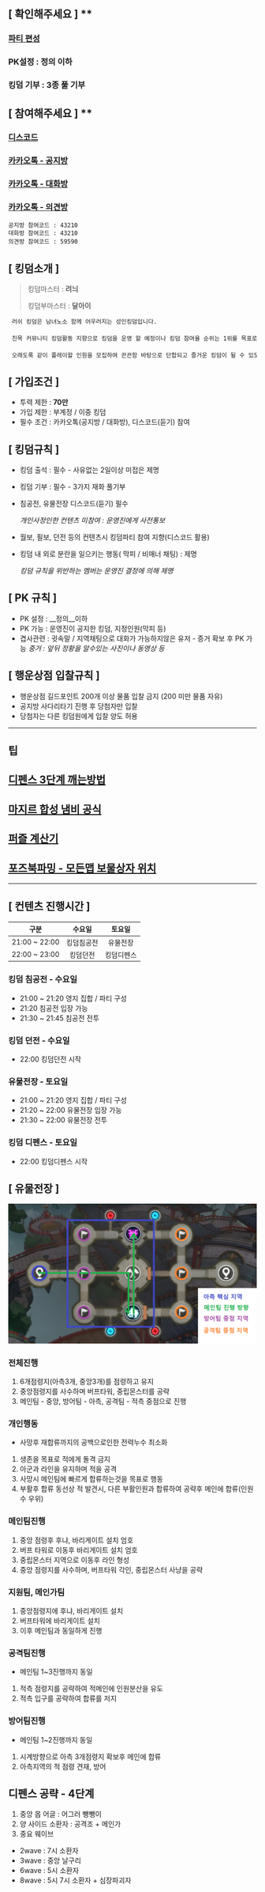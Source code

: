 ## [ **확인해주세요** ] **

 ### [파티 편성](https://docs.google.com/spreadsheets/d/1ZmqVB0v5BhWB3MoBMEtAPjRERrNWiBQsOntKVwJMpHY/edit?usp=sharing) 
 ### PK설정 : 정의 이하
 ### 킹덤 기부 : 3종 풀 기부


## [ **참여해주세요** ] **

### [디스코드](https://discord.gg/yufuZH9NKE)

### [카카오톡 - 공지방](https://open.kakao.com/o/gydbRCid)

### [카카오톡 - 대화방](https://open.kakao.com/o/gfkMyued)

### [카카오톡 - 의견방](https://open.kakao.com/o/g9tzFOid)

```sh
공지방 참여코드 : 43210
대화방 참여코드 : 43210
의견방 참여코드 : 59590
```


## [ **킹덤소개** ]



> 킹덤마스터 :  __려늬__
> 
> 킹덤부마스터 :  __달아이__


```sh
 러쉬 킹덤은 남녀노소 함께 어우러지는 성인킹덤입니다.
 
 친목 커뮤니티 킹덤활동 지향으로 킹덤을 운영 할 예정이나 킹덤 참여율 순위는 1위를 목표로 단합심이 높은 킹덤입니다.

 오래도록 같이 플레이할 인원을 모집하여 끈끈함 바탕으로 단합되고 즐거운 킹덤이 될 수 있도록 운영하겠습니다. 
```



## [ **가입조건** ]

- 투력 제한 :  __70만__
- 가입 제한 :  부계정 / 이중 킹덤 
- 필수 조건 :  카카오톡(공지방 / 대화방), 디스코드(듣기) 참여 


## [ **킹덤규칙** ]

- 킹덤 출석 : 필수 - 사유없는 2일이상 미접은 제명

- 킹덤 기부 : 필수 - 3가지 재화 풀기부

- 침공전, 유물전장  디스코드(듣기) 필수 

  _개인사정인한 컨텐츠 미참여 : 운영진에게 사전통보_

- 월보, 필보, 던전 등의 컨텐츠시 킹덤파티 참여 지향(디스코드 활용)

- 킹덤 내 외로 분란을 일으키는 행동( 막피 / 비매너 채팅) : 제명

  _킹덤 규칙을 위반하는 멤버는 운영진 결정에 의해 제명_



## [ **PK 규칙** ]
- PK 설정 : __정의__이하
- PK 가능 : 운영진이 공지한 킹덤, 지정인원(막피 등)
- 겹사관련 : 귓속말 / 지역채팅으로 대화가 가능하지않은 유저 - 증거 확보 후 PK 가능
  _중거 : 앞뒤 정황을 알수있는 사진이나 동영상 등_



## [ **행운상점 입찰규칙** ]
- 행운상점 길드포인트 200개 이상 물품 입찰 금지 (200 미만 물품 자유)
- 공지방 사다리타기 진행 후 당첨자만 입찰
- 당첨자는 다른 킹덤원에게 입찰 양도 허용

* * *


## 팁
## [디펜스 3단계 깨는방법](https://www.youtube.com/watch?v=MxtLjaap2T8)
## [마지르 합성 냄비 공식](https://m.cafe.naver.com/hsite/68748)
## [퍼즐 계산기](https://myar.tistory.com/entry/ninokuni-tetro-puzzle-calculator)
## [포즈북파밍 - 모든맵 보물상자 위치](https://forum.netmarble.com/enn_ko/view/27/84927)

* * *



## [ **컨텐츠 진행시간** ]

|     구분     |  수요일    |   토요일   |
|:------------:|:---------:|:---------:|
|21:00 ~ 22:00 | 킹덤침공전 | 유물전장   |
|22:00 ~ 23:00 | 킹덤던전   | 킹덤디펜스 |



### 킹덤 침공전 - 수요일
- 21:00 ~ 21:20 영지 집합 / 파티 구성
- 21:20         침공전 입장 가능
- 21:30 ~ 21:45 침공전 전투

### 킹덤 던전 - 수요일
- 22:00 킹덤던전 시작


### 유물전장 - 토요일
- 21:00 ~ 21:20 영지 집합 / 파티 구성
- 21:20 ~ 22:00 유물전장 입장 가능
- 21:30 ~ 22:00 유물전장 전투



### 킹덤 디펜스 - 토요일
- 22:00 킹덤디펜스 시작



## [ **유물전장** ]
![유물전장](./map.png)


### 전체진행
1. 6개점령지(아측3개, 중앙3개)를 점령하고 유지
2. 중앙점령지를 사수하며 버프타워, 중립몬스터를 공략
3. 메인팀 - 중앙, 방어팀 - 아측, 공격팀 - 적측 중점으로 진행


### 개인행동 
- 사망후 재합류까지의 공백으로인한 전력누수 최소화
1. 생존을 목표로 적에게 돌격 금지
2. 아군과 라인을 유지하며 적을 공격
3. 사망시 메인팀에 빠르게 합류하는것을 목표로 행동
4. 부활후 합류 동선상 적 발견시, 다른 부활인원과 합류하여 공략후 메인에 합류(인원수 우위)



### 메인팀진행
1. 중앙 점령후 후냐, 바리게이트 설치 엄호
2. 버프 타워로 이동후 바리게이트 설치 엄호
3. 중립몬스터 지역으로 이동후 라인 형성
4. 중앙 점령지를 사수하며, 버프타워 각인, 중립몬스터 사냥을 공략



### 지원팀, 메인가팀
1. 중앙점령지에 후냐, 바리게이트 설치
2. 버프타워에 바리게이트 설치
3. 이후 메인팀과 동일하게 진행



### 공격팀진행 
- 메인팀 1~3진행까지 동일
1. 적측 점령지를 공략하여 적메인에 인원분산을 유도
2. 적측 입구를 공략하여 합류를 저지



### 방어팀진행 
- 메인팀 1~2진행까지 동일
1. 시계방향으로 아측 3개점령지 확보후 메인에 합류
2. 아측지역의 적 점령 견재, 방어


## 디펜스 공략 - 4단계

1. 중앙 몹 어글 : 어그러 뺑뺑이
2. 양 사이드 소환자 : 공격조 + 메인가
3. 중요 웨이브 
 - 2wave : 7시 소환자
 - 3wave : 중앙 날구리
 - 6wave : 5시 소환자
 - 8wave : 5시 7시 소환자 + 심장파괴자
